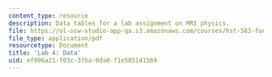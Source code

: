 ```yaml
---
content_type: resource
description: Data tables for a lab assignment on MRI physics.
file: https://ol-ocw-studio-app-qa.s3.amazonaws.com/courses/hst-583-functional-magnetic-resonance-imaging-data-acquisition-and-analysis-fall-2008/ef996a21f03c37ba0da0f1e585141569_lab4_data_rg.pdf
file_type: application/pdf
resourcetype: Document
title: 'Lab 4: Data'
uid: ef996a21-f03c-37ba-0da0-f1e585141569
---
```

